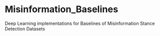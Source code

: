 # Misinformation_Baselines
Deep Learning implementations for Baselines of Misinformation Stance Detection Datasets
